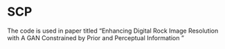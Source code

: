 # SCP
The code is used in paper titled “Enhancing Digital Rock Image Resolution with A GAN Constrained by Prior and Perceptual Information  ”
